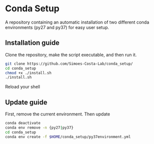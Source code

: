 # Conda Setup
A repository containing an automatic installation of two different conda environments (py27 and py37) for easy user setup.

## Installation guide
Clone the repository, make the script executable, and then run it.
```bash
git clone https://github.com/Simoes-Costa-Lab/conda_setup/
cd conda_setup
chmod +x ./install.sh
./install.sh
```
Reload your shell

## Update guide
First, remove the current environment. Then update
```bash
conda deactivate
conda env remove -n {py27|py37}
cd conda_setup
conda env create -f $HOME/conda_setup/py37environment.yml
```
